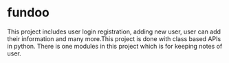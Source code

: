 # fundoo
This project includes user login registration, adding new user, user can add their information and many more.This project is done with class based APIs in python.
There is one modules in this project which is for keeping notes of user. 
